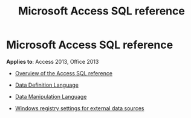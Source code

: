 ﻿---
title: Microsoft Access SQL reference
TOCTitle: Microsoft Access SQL reference
ms:assetid: 1a7e0990-f7d9-4da7-b44b-2daab77e95ec
ms:mtpsurl: https://msdn.microsoft.com/library/Dn123881(v=office.15)
ms:contentKeyID: 52071521
ms.date: 09/18/2015
mtps_version: v=office.15
---

# Microsoft Access SQL reference

**Applies to**: Access 2013, Office 2013

- [Overview of the Access SQL reference](overview-of-the-access-sql-reference.md)

- [Data Definition Language](data-definition-language.md)

- [Data Manipulation Language](data-manipulation-language.md)

- [Windows registry settings for external data sources](windows-registry-settings-for-external-data-sources.md)

